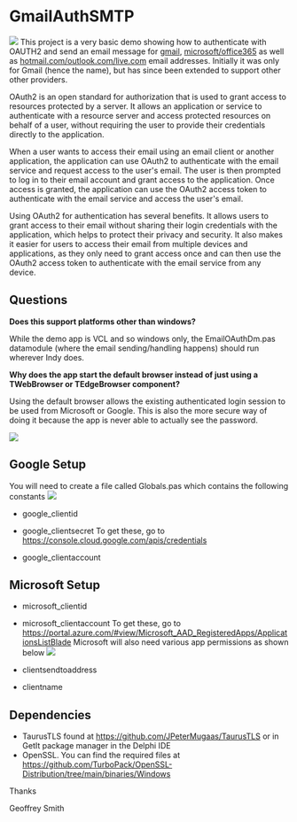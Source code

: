 # GmailAuthSMTP
![](Images/SMTPServiceLogos.png)
This project is a very basic demo showing how to authenticate with OAUTH2 and send an email message for [gmail](https://www.gmail.com), [microsoft/office365](https://outlook.office.com/mail/) as well as [hotmail.com/outlook.com/live.com](https://www.outlook.com) email addresses.  Initially it was only for Gmail (hence the name), but has since been extended to support other other providers.

OAuth2 is an open standard for authorization that is used to grant access to resources protected by a server. It allows an application or service to authenticate with a resource server and access protected resources on behalf of a user, without requiring the user to provide their credentials directly to the application.

When a user wants to access their email using an email client or another application, the application can use OAuth2 to authenticate with the email service and request access to the user's email. The user is then prompted to log in to their email account and grant access to the application. Once access is granted, the application can use the OAuth2 access token to authenticate with the email service and access the user's email.

Using OAuth2 for authentication has several benefits. It allows users to grant access to their email without sharing their login credentials with the application, which helps to protect their privacy and security. It also makes it easier for users to access their email from multiple devices and applications, as they only need to grant access once and can then use the OAuth2 access token to authenticate with the email service from any device.

## Questions
 **Does this support platforms other than windows?**

While the demo app is VCL and so windows only, the EmailOAuthDm.pas datamodule (where the email sending/handling happens) should run wherever Indy does.

**Why does the app start the default browser instead of just using a TWebBrowser or TEdgeBrowser component?**

Using the default browser allows the existing authenticated login session to be used from Microsoft or Google.  This is also the more secure way of doing it because the app is never able to actually see the password.
 

![](Images/SampleIMAPSession.png)
## Google Setup

You will need to create a file called Globals.pas which contains the following constants
![](Images/GooglePermissions.png)
  * google_clientid
  * google_clientsecret
To get these, go to https://console.cloud.google.com/apis/credentials

  * google_clientaccount

## Microsoft Setup

  * microsoft_clientid
  * microsoft_clientaccount
To get these, go to https://portal.azure.com/#view/Microsoft_AAD_RegisteredApps/ApplicationsListBlade
Microsoft will also need various app permissions as shown below
![](Images/MSPermissions.png)

  * clientsendtoaddress
  * clientname

## Dependencies
- TaurusTLS found at https://github.com/JPeterMugaas/TaurusTLS or in GetIt package manager in the Delphi IDE
- OpenSSL.  You can find the required files at https://github.com/TurboPack/OpenSSL-Distribution/tree/main/binaries/Windows


Thanks

Geoffrey Smith
